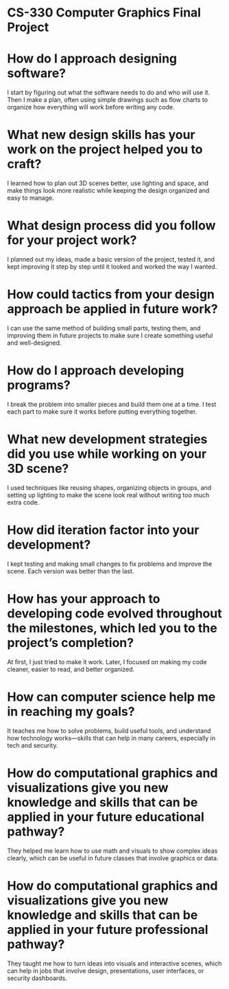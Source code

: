 # CS-330 Computer Graphics Final Project

# How do I approach designing software?
I start by figuring out what the software needs to do and who will use it. Then I make a plan, often using simple drawings such as flow charts to organize how everything will work before writing any code.

# What new design skills has your work on the project helped you to craft?
I learned how to plan out 3D scenes better, use lighting and space, and make things look more realistic while keeping the design organized and easy to manage.

# What design process did you follow for your project work?
I planned out my ideas, made a basic version of the project, tested it, and kept improving it step by step until it looked and worked the way I wanted.

# How could tactics from your design approach be applied in future work?
I can use the same method of building small parts, testing them, and improving them in future projects to make sure I create something useful and well-designed.

# How do I approach developing programs?
I break the problem into smaller pieces and build them one at a time. I test each part to make sure it works before putting everything together.

# What new development strategies did you use while working on your 3D scene?
I used techniques like reusing shapes, organizing objects in groups, and setting up lighting to make the scene look real without writing too much extra code.

# How did iteration factor into your development?
I kept testing and making small changes to fix problems and improve the scene. Each version was better than the last.

# How has your approach to developing code evolved throughout the milestones, which led you to the project’s completion?
At first, I just tried to make it work. Later, I focused on making my code cleaner, easier to read, and better organized.

# How can computer science help me in reaching my goals?
It teaches me how to solve problems, build useful tools, and understand how technology works—skills that can help in many careers, especially in tech and security.

# How do computational graphics and visualizations give you new knowledge and skills that can be applied in your future educational pathway?
They helped me learn how to use math and visuals to show complex ideas clearly, which can be useful in future classes that involve graphics or data.

# How do computational graphics and visualizations give you new knowledge and skills that can be applied in your future professional pathway?
They taught me how to turn ideas into visuals and interactive scenes, which can help in jobs that involve design, presentations, user interfaces, or security dashboards.
